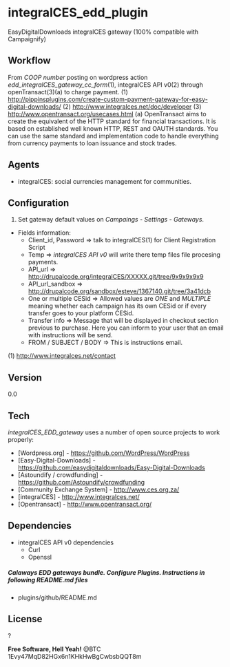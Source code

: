 integralCES_edd_plugin
==================

EasyDigitalDownloads integralCES gateway (100% compatible with Campaignify)


Workflow
----
From *COOP number* posting on wordpress action *edd_integralCES_gateway_cc_form*(1), integralCES API v0(2) through openTransact(3)(a) to charge payment. 
(1) http://pippinsplugins.com/create-custom-payment-gateway-for-easy-digital-downloads/
(2) http://www.integralces.net/doc/developer
(3) http://www.opentransact.org/usecases.html
(a) OpenTransact aims to create the equivalent of the HTTP standard for financial transactions. It is based on established well known HTTP, REST and OAUTH standards. You can use the same standard and implementation code to handle everything from currency payments to loan issuance and stock trades. 

Agents
-----
- integralCES: social currencies management for communities.

Configuration
--------------
1) Set gateway default values on *Campaings - Settings - Gateways*.

- Fields information:
    * Client_id, Password => talk to integralCES(1) for Client Registration Script
    * Temp => *integralCES API v0* will write there temp files file procesing payments.    
    * API_url => http://drupalcode.org/integralCES/XXXXX.git/tree/9x9x9x9x9    
    * API_url_sandbox => http://drupalcode.org/sandbox/esteve/1367140.git/tree/3a41dcb
    * One or multiple CESid => Allowed values are *ONE* and *MULTIPLE* meaning whether each campaign has its own CESid or if every transfer goes to your platform CESid.
    * Transfer info => Message that will be displayed in checkout section previous to purchase. Here you can inform to your user that an email with instructions will be send.
    * FROM / SUBJECT / BODY => This is instructions email.

(1) http://www.integralces.net/contact
    

Version
----

0.0

Tech
-----------

*integralCES_EDD_gateway* uses a number of open source projects to work properly:
* [Wordpress.org] - https://github.com/WordPress/WordPress
* [Easy-Digital-Downloads] - https://github.com/easydigitaldownloads/Easy-Digital-Downloads
* [Astoundify / crowdfunding] - https://github.com/Astoundify/crowdfunding
* [Community Exchange System] - http://www.ces.org.za/
* [integralCES] - http://www.integralces.net/
* [Opentransact] - http://www.opentransact.org/


Dependencies
--------------
- integralCES API v0 dependencies
    * Curl
	* Openssl


##### Calaways EDD gateways bundle. Configure Plugins. Instructions in following README.md files

* plugins/github/README.md


License
----

?


**Free Software, Hell Yeah!**
@BTC 1Evy47MqD82HGx6n1KHkHwBgCwbsbQQT8m

